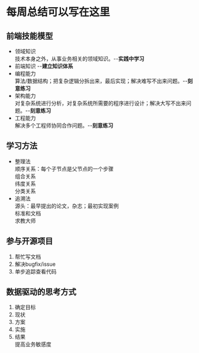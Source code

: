 # 每周总结可以写在这里
## 前端技能模型
- 领域知识\
技术本身之外，从事业务相关的领域知识。--**实践中学习**
- 前端知识 --**建立知识体系**
- 编程能力\
算法/数据结构；把复杂逻辑分拆出来，最后实现；解决难写不出来问题。--**刻意练习**
- 架构能力\
对复杂系统进行分析，对复杂系统所需要的程序进行设计；解决大写不出来问题。--**刻意练习**
- 工程能力\
解决多个工程师协同合作问题。--**刻意练习**
## 学习方法
- 整理法\
顺序关系：每个子节点是父节点的一个步骤\
组合关系\
纬度关系\
分类关系
- 追溯法\
源头：最早提出的论文，杂志；最初实现案例\
标准和文档\
求教大师
## 参与开源项目
1. 帮忙写文档
2. 解决bugfix/issue
3. 单步追踪查看代码
## 数据驱动的思考方式
1. 确定目标
2. 现状
3. 方案
4. 实施
5. 结果\
提高业务敏感度

